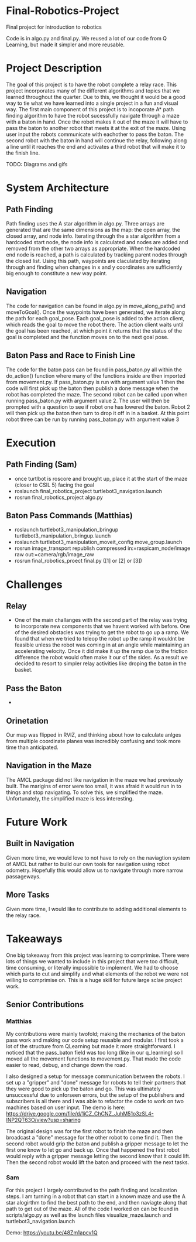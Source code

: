 # Final-Robotics-Project
Final project for introduction to robotics

Code is in algo.py and final.py.  We reused a lot of our code from Q Learning, but made it simpler and more reusable.

# Project Description
The goal of this project is to have the robot complete a relay race. This project incorporates many of the different algorithms and topics that we learned throughout the quarter. Due to this, we thought it would be a good way to tie what we have learned into a single project in a fun and visual way. The first main component of this project is to incoporate A* path finding algorithm to have the robot sucessfully navigate through a maze with a baton in hand. Once the robot makes it out of the maze it will have to pass the baton to another robot that meets it at the exit of the maze. Using user input the robots communicate with eachother to pass the baton. The second robot with the baton in hand will continue the relay, following along a line until it reaches the end and activates a third robot that will make it to the finish line. 

TODO: Diagrams and gifs

# System Architecture
## Path Finding

Path finding uses the A star algorithm in algo.py. Three arrays are generated that are the same dimensions as the map: the open array, the closed array, and node info. Iterating through the a star algorithm from a hardcoded start node, the node info is calculated and nodes are added and removed from the other two arrays as appropriate. When the hardcoded end node is reached, a path is calculated by tracking parent nodes through the closed list. Using this path, waypoints are claculated by iterating through and finding when changes in x and y coordinates are sufficiently big enough to constitute a new way point.


## Navigation

The code for navigation can be found in algo.py in move_along_path() and moveToGoal(). Once the waypoints have been generated, we iterate along the path for each goal_pose. Each goal_pose is added to the action client, which reads the goal to move the robot there. The action client waits until the goal has been reached, at which point it returns that the status of the goal is completed and the function moves on to the next goal pose.

## Baton Pass and Race to Finish Line

The code for the baton pass can be found in pass_baton.py all within the do_action() function where many of the functions inside are then imported from movement.py. If pass_baton.py is run with argument value 1 then the code will first pick up the baton then publish a done message when the robot has completed the maze. The second robot can be called upon when running pass_baton.py with argument value 2. The user will then be prompted with a question to see if robot one has lowered the baton. Robot 2 will then pick up the baton then turn to drop it off in in a basket. At this point robot three can be run by running pass_baton.py with argument value 3



# Execution
## Path Finding (Sam)
- once turtlbot is roscore and brought up, 
place it at the start of the maze (closer to CSIL 5) facing the goal
- roslaunch final_robotics_project turtlebot3_navigation.launch
- rosrun final_robotics_project algo.py

## Baton Pass Commands (Matthias)
- roslaunch turtlebot3_manipulation_bringup turtlebot3_manipulation_bringup.launch
- roslaunch turtlebot3_manipulation_moveit_config move_group.launch
- rosrun image_transport republish compressed in:=raspicam_node/image raw       out:=camera/rgb/image_raw
- rosrun final_robotics_proect final.py ([1] or [2] or [3])

# Challenges

## Relay
- One of the main challanges with the second part of the relay was trying to incorporate new components that we havent worked with before. One of the desired obstacles was trying to get the robot to go up a ramp. We found that when we tried to teleop the robot up the ramp it wouldnt be feasible unless the robot was coming in at an angle while maintaining an accelerating velocity. Once it did make it up the ramp due to the friction difference the robot would often make it our of the sides. As a result we decided to resort to simpler relay activities like droping the baton in the basket. 
## Pass the Baton 
-  
## Orinetation

Our map was flipped in RVIZ, and thinking about how to calculate anlges from multiple coordinate planes was incredibly confusing and took more time than anticipated. 

## Navigation in the Maze

The AMCL package did not like navigation in the maze we had previously built. The marigins of error were too small, it was afraid it would run in to things and stop navigating. To solve this, we simplified the maze. Unfortunately, the simplified maze is less interesting.

# Future Work

## Built in Navigation

Given more time, we would love to not have to rely on the naviagtion system of AMCL but rather to build our own tools for navigation using robot odometry. Hopefully this would allow us to navigate through more narrow passageways.

## More Tasks

Given more time, I would like to contribute to adding additional elements to the relay race.

# Takeaways

One big takeaway from this project was learning to comprimise. There were lots of things we wanted to include in this project that were too difficult, time consuming, or literally impossible to implement. We had to choose which parts to cut and simplify and what elements of the robot we were not willing to comprimise on. This is a huge skill for future large sclae project work. 


## Senior Contributions
### Matthias
My contributions were mainly twofold; making the mechanics of the baton pass work and making our code setup reusable and modular.  I first took a lot of the structure from QLearning but made it more straightforward.  I noticed that the pass_baton field was too long (like in our q_learning) so I moved all the movement functions to movement.py.  That made the code easier to read, debug, and change down the road.

I also designed a setup for message communication between the robots.  I set up a "gripper" and "done" message for robots to tell their partners that they were good to pick up the baton and go.  This was ultimately unsuccessful due to unforseen errors, but the setup of the publishers and subscribers is all there and I was able to refactor the code to work on two machines based on user input.  The demo is here:
https://drive.google.com/file/d/1iCZ_ChCNZ_JuhM51o3zSL4-INP2QT63O/view?usp=sharing 

The original design was for the first robot to finish the maze and then broadcast a "done" message for the other robot to come find it.  Then the second robot would grip the baton and publish a gripper message to let the first one know to let go and back up.  Once that happened the first robot would reply with a gripper message letting the second know that it could lift.  Then the second robot would lift the baton and proceed with the next tasks.

### Sam

For this project I largely contributed to the path finding and localization steps. I am turning in a robot that can start in a known maze and use the A star alogirthm to find the best path to the end, and then naviagte along that path to get out of the maze. All of the code I worked on can be found in scripts/algo.py as well as the launch files visualize_maze.launch and turtlebot3_navigation.launch

Demo: https://youtu.be/48Zm1apcv1Q

